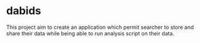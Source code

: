 # dabids
This project aim to create an application which permit searcher to store and share their data while being able to run analysis script on their data.
